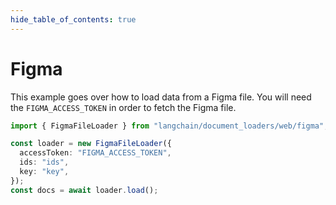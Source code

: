 ```yaml
---
hide_table_of_contents: true
---
```


# Figma

This example goes over how to load data from a Figma file.
You will need the `FIGMA_ACCESS_TOKEN` in order to fetch the Figma file.

```typescript
import { FigmaFileLoader } from "langchain/document_loaders/web/figma";

const loader = new FigmaFileLoader({
  accessToken: "FIGMA_ACCESS_TOKEN",
  ids: "ids",
  key: "key",
});
const docs = await loader.load();
```
